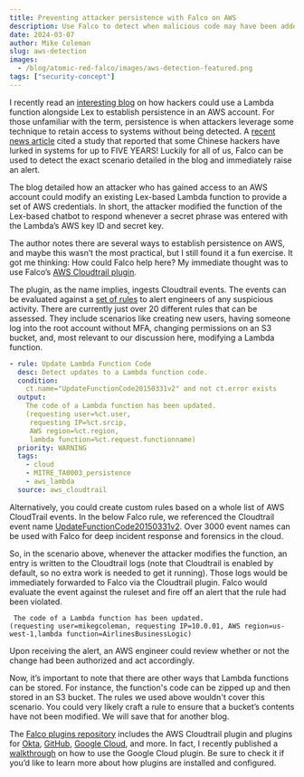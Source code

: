 ```yaml
---
title: Preventing attacker persistence with Falco on AWS
description: Use Falco to detect when malicious code may have been added to a Lambda function. 
date: 2024-03-07
author: Mike Coleman
slug: aws-detection
images:
  - /blog/atomic-red-falco/images/aws-detection-featured.png
tags: ["security-concept"]
---
```



I recently read an [interesting blog](https://medium.com/@MorattiSec/the-crow-flies-at-midnight-exploring-red-team-persistence-via-aws-lex-chatbots-b3de1edb7893) on how hackers could use a Lambda function alongside Lex to establish persistence in an AWS account. For those unfamiliar with the term, persistence is when attackers leverage some technique to retain access to systems without being detected. A [recent news article](https://www.nbcnews.com/tech/security/chinese-hackers-cisa-cyber-5-years-us-infrastructure-attack-rcna137706) cited a study that reported that some Chinese hackers have lurked in systems for up to FIVE YEARS! Luckily for all of us, Falco can be used to detect the exact scenario detailed in the blog and immediately raise an alert. 

The blog detailed how an attacker who has gained access to an AWS account could modify an existing Lex-based Lambda function to provide a set of AWS credentials. In short, the attacker modified the function of the Lex-based chatbot to respond whenever a secret phrase was entered with the Lambda’s AWS key ID and secret key. 

The author notes there are several ways to establish persistence on AWS, and maybe this wasn’t the most practical, but I still found it a fun exercise. It got me thinking: How could Falco help here? My immediate thought was to use Falco’s [AWS Cloudtrail plugin](https://github.com/falcosecurity/plugins/blob/master/plugins/cloudtrail/README.md). 

The plugin, as the name implies, ingests Cloudtrail events. The events can be evaluated against a [set of rules](https://github.com/falcosecurity/plugins/blob/master/plugins/cloudtrail/rules/aws_cloudtrail_rules.yaml#L237,L252) to alert engineers of any suspicious activity. There are currently just over 20 different rules that can be assessed. They include scenarios like creating new users, having someone log into the root account without MFA, changing permissions on an S3 bucket, and, most relevant to our discussion here, modifying a Lambda function. 

```yaml
- rule: Update Lambda Function Code
  desc: Detect updates to a Lambda function code.
  condition:
    ct.name="UpdateFunctionCode20150331v2" and not ct.error exists
  output:
    The code of a Lambda function has been updated.
    (requesting user=%ct.user,
     requesting IP=%ct.srcip,
     AWS region=%ct.region,
     lambda function=%ct.request.functionname)
  priority: WARNING
  tags:
    - cloud
    - MITRE_TA0003_persistence
    - aws_lambda
  source: aws_cloudtrail
```

Alternatively, you could create custom rules based on a whole list of AWS CloudTrail events. In the below Falco rule, we referenced the Cloudtrail event name [UpdateFunctionCode20150331v2](https://gist.github.com/pkazi/8b5a1374771f6efa5d55b92d8835718c#file-cloudtraileventnames-list-L2882). Over 3000 event names can be used with Falco for deep incident response and forensics in the cloud.

So, in the scenario above, whenever the attacker modifies the function, an entry is written to the Cloudtrail logs (note that Cloudtrail is enabled by default, so no extra work is needed to get it running). Those logs would be immediately forwarded to Falco via the Cloudtrail plugin. Falco would evaluate the event against the ruleset and fire off an alert that the rule had been violated. 

```
 The code of a Lambda function has been updated.
(requesting user=mikegcoleman, requesting IP=10.0.01, AWS region=us-west-1,lambda function=AirlinesBusinessLogic)
```

Upon receiving the alert, an AWS engineer could review whether or not the change had been authorized and act accordingly. 

Now, it’s important to note that there are other ways that Lambda functions can be stored. For instance, the function's code can be zipped up and then stored in an S3 bucket. The rules we used above wouldn't cover this scenario. You could very likely craft a rule to ensure that a bucket’s contents have not been modified. We will save that for another blog. 

The [Falco plugins repository](https://github.com/falcosecurity/plugins/) includes the AWS Cloudtrail plugin and plugins for [Okta](https://github.com/falcosecurity/plugins/tree/master/plugins/okta), [GitHub](https://github.com/falcosecurity/plugins/tree/master/plugins/github), [Google Cloud](https://github.com/falcosecurity/plugins/tree/master/plugins/gcpaudit), and more. In fact, I recently published a [walkthrough](https://github.com/falcosecurity/plugins/blob/master/plugins/gcpaudit/walkthrough.md) on how to use the Google Cloud plugin. Be sure to check it if you’d like to learn more about how plugins are installed and configured. 